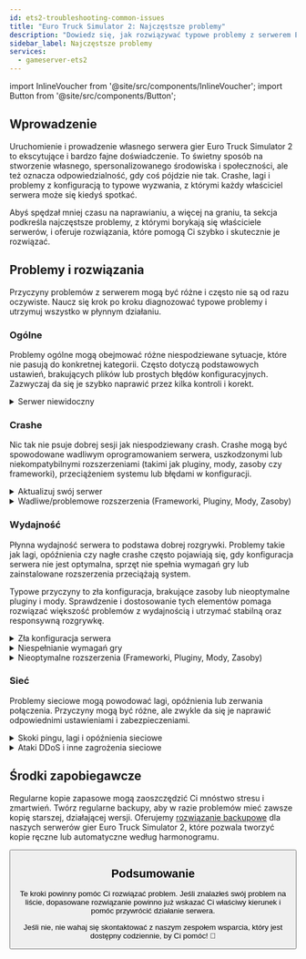 ```yaml
---
id: ets2-troubleshooting-common-issues
title: "Euro Truck Simulator 2: Najczęstsze problemy"
description: "Dowiedz się, jak rozwiązywać typowe problemy z serwerem Euro Truck Simulator 2, aby cieszyć się płynną rozgrywką i niezawodną wydajnością → Sprawdź teraz"
sidebar_label: Najczęstsze problemy
services:
  - gameserver-ets2
---
```


import InlineVoucher from '@site/src/components/InlineVoucher';
import Button from '@site/src/components/Button';

## Wprowadzenie

Uruchomienie i prowadzenie własnego serwera gier Euro Truck Simulator 2 to ekscytujące i bardzo fajne doświadczenie. To świetny sposób na stworzenie własnego, spersonalizowanego środowiska i społeczności, ale też oznacza odpowiedzialność, gdy coś pójdzie nie tak. Crashe, lagi i problemy z konfiguracją to typowe wyzwania, z którymi każdy właściciel serwera może się kiedyś spotkać.

Abyś spędzał mniej czasu na naprawianiu, a więcej na graniu, ta sekcja podkreśla najczęstsze problemy, z którymi borykają się właściciele serwerów, i oferuje rozwiązania, które pomogą Ci szybko i skutecznie je rozwiązać.


<InlineVoucher />



## Problemy i rozwiązania

Przyczyny problemów z serwerem mogą być różne i często nie są od razu oczywiste. Naucz się krok po kroku diagnozować typowe problemy i utrzymuj wszystko w płynnym działaniu.

### Ogólne
Problemy ogólne mogą obejmować różne niespodziewane sytuacje, które nie pasują do konkretnej kategorii. Często dotyczą podstawowych ustawień, brakujących plików lub prostych błędów konfiguracyjnych. Zazwyczaj da się je szybko naprawić przez kilka kontroli i korekt.

<details>
  <summary>Serwer niewidoczny</summary>

Brak widoczności serwera może wystąpić, jeśli inicjalizacja nie została poprawnie zakończona. Może to być spowodowane np. błędną konfiguracją lub uszkodzonymi plikami. Więcej informacji zwykle znajdziesz w konsoli serwera lub plikach logów. Poza tym upewnij się, że na liście serwerów nie są używane błędne filtry, które mogłyby powodować, że serwer się nie wyświetla.

</details>


### Crashe

Nic tak nie psuje dobrej sesji jak niespodziewany crash. Crashe mogą być spowodowane wadliwym oprogramowaniem serwera, uszkodzonymi lub niekompatybilnymi rozszerzeniami (takimi jak pluginy, mody, zasoby czy frameworki), przeciążeniem systemu lub błędami w konfiguracji.

<details>
  <summary>Aktualizuj swój serwer</summary>

Uruchamianie serwera gier na najnowszej wersji jest kluczowe dla stabilności, bezpieczeństwa i kompatybilności. Aktualizacje gry, zmiany w frameworkach czy modyfikacje narzędzi firm trzecich mogą powodować poważne problemy, jeśli Twój serwer działa na przestarzałej wersji.

Przestarzały serwer gier może doświadczać crashy, nieoczekiwanego zachowania lub nawet całkowicie odmówić startu.

![img](https://screensaver01.zap-hosting.com/index.php/s/JXLHyHeMJqErHLJ/preview)


</details>

<details>
  <summary>Wadliwe/problemowe rozszerzenia (Frameworki, Pluginy, Mody, Zasoby)</summary>

Crashe często powodują wadliwe lub przestarzałe rozszerzenia. Niezależnie czy to framework, plugin, mod czy zasób, problemy pojawiają się, gdy rozszerzenie nie jest kompatybilne z najnowszą wersją gry lub zawiera błędy w kodzie.

Może to prowadzić do nieoczekiwanych crashy serwera, zawieszeń lub błędów, zwłaszcza gdy kilka problematycznych rozszerzeń wchodzi ze sobą w interakcję. Jeśli podejrzewasz, że to rozszerzenie jest przyczyną, spróbuj tymczasowo je wyłączyć i sprawdź, czy serwer działa stabilnie bez niego. To prosty sposób na zidentyfikowanie problematycznego elementu.

Upewnij się, że wszystkie używane rozszerzenia są aktualne, aktywnie utrzymywane i przetestowane pod kątem kompatybilności z aktualną wersją gry, aby uniknąć crashy i przestojów.

Aby wyizolować przyczynę crashy, często pomocne jest tymczasowe wyłączenie dodatkowej zawartości. Zacznij od minimalnej konfiguracji i sprawdź, czy problem nadal występuje. Jeśli problem znika, stopniowo przywracaj rozszerzenia, mody lub zasoby pojedynczo, testując po każdym kroku. To podejście pozwala skutecznie wskazać konkretny element powodujący kłopoty. Ta metoda nie tylko efektywnie zawęża potencjalnych winowajców, ale też opiera diagnozę na faktach, a nie przypuszczeniach.

</details>

### Wydajność

Płynna wydajność serwera to podstawa dobrej rozgrywki. Problemy takie jak lagi, opóźnienia czy nagłe crashe często pojawiają się, gdy konfiguracja serwera nie jest optymalna, sprzęt nie spełnia wymagań gry lub zainstalowane rozszerzenia przeciążają system.

Typowe przyczyny to zła konfiguracja, brakujące zasoby lub nieoptymalne pluginy i mody. Sprawdzenie i dostosowanie tych elementów pomaga rozwiązać większość problemów z wydajnością i utrzymać stabilną oraz responsywną rozgrywkę.

<details>
  <summary>Zła konfiguracja serwera</summary>

Niepoprawne lub źle dobrane ustawienia serwera mogą powodować większe zużycie zasobów i skutkować problemami z wydajnością, takimi jak lagi czy przycinanie. Upewnij się, że wartości konfiguracyjne odpowiadają zalecanym ustawieniom dla Twojej gry i wielkości serwera. Przejrzyj i dostosuj je, jeśli to konieczne, aby Twój serwer działał jak najwydajniej.

Konfigurację możesz zmienić przez dostępne ustawienia w sekcji **Settings** lub bezpośrednio w plikach konfiguracyjnych w **Configs** w panelu webowym.

</details>

<details>
  <summary>Niespełnianie wymagań gry</summary>

Aby Twój serwer gier działał płynnie i niezawodnie, ważne jest dobranie konfiguracji odpowiadającej potrzebom Twojego projektu. Wymagania mogą się znacznie różnić w zależności od gry, używanych rozszerzeń takich jak mody, pluginy czy zasoby oraz przewidywanej liczby graczy.

ZAP-Hosting podaje zalecaną minimalną konfigurację podczas składania zamówienia. Propozycje te bazują na typowych scenariuszach i mają pomóc uniknąć problemów z wydajnością, takich jak lagi, crashe czy długie czasy ładowania.

![img](https://screensaver01.zap-hosting.com/index.php/s/87ADJdwNAXxXxdk/preview)

Pamiętaj, aby stosować się do tych zaleceń lub zwiększyć parametry, jeśli to konieczne, by zapewnić optymalną stabilność i najlepsze możliwe doświadczenia dla Ciebie i Twoich graczy. To minimalne wymagania.

W zależności od zakresu projektu i ilości dodatkowej zawartości, wymagane zasoby mogą być już na starcie wyższe lub rosnąć z czasem. W takich przypadkach upgrade pakietu serwera gier to prosty sposób na zapewnienie ciągłej wydajności i stabilności.

</details>

<details>
  <summary>Nieoptymalne rozszerzenia (Frameworki, Pluginy, Mody, Zasoby)</summary>

Nie wszystkie rozszerzenia są tworzone z myślą o wydajności. Niezależnie czy to framework, plugin, mod czy zasób, słaba implementacja może powodować poważne problemy z wydajnością na Twoim serwerze. Często funkcjonalność działa, ale sposób jej realizacji jest nieefektywny, zbyt skomplikowany lub generuje niepotrzebne obciążenie zasobów serwera.

Może to skutkować wysokim użyciem CPU, wyciekami pamięci, lagami czy nawet crashami, zwłaszcza gdy wiele nieoptymalnych komponentów działa razem. Zawsze upewniaj się, że rozszerzenia są aktywnie utrzymywane, dobrze udokumentowane i przetestowane pod kątem wydajności. W razie wątpliwości sprawdź opinie społeczności lub monitoruj wydajność serwera, aby zidentyfikować problematyczne elementy.

Aby wyizolować przyczynę problemów z wydajnością, często pomocne jest tymczasowe wyłączenie dodatkowej zawartości. Zacznij od minimalnej konfiguracji i sprawdź, czy problem nadal występuje. Jeśli problem znika, stopniowo przywracaj rozszerzenia, mody lub zasoby pojedynczo, testując po każdym kroku. To podejście pozwala skutecznie wskazać konkretny element powodujący kłopoty, czy to konflikt, wyciek pamięci czy nadmierne zużycie zasobów.

Ta metoda nie tylko efektywnie zawęża potencjalnych winowajców, ale też opiera diagnozę na faktach, a nie przypuszczeniach.

</details>



### Sieć
Problemy sieciowe mogą powodować lagi, opóźnienia lub zerwania połączenia. Przyczyny mogą być różne, ale zwykle da się je naprawić odpowiednimi ustawieniami i zabezpieczeniami.

<details>
  <summary>Skoki pingu, lagi i opóźnienia sieciowe</summary>

Skoki pingu, lagi i opóźnienia sieciowe zwykle wynikają z ograniczonych zasobów serwera, takich jak niewystarczająca moc CPU, pamięć RAM lub przepustowość.

Mogą też wystąpić, gdy serwer jest przeciążony dużą liczbą graczy lub zasobożernymi skryptami i pluginami. Problemy sieciowe, takie jak złe trasowanie, zewnętrzne przeciążenia lub hostowanie serwera daleko od bazy graczy, mogą dodatkowo zwiększać opóźnienia.

Dodatkowo procesy w tle, niestabilne połączenia internetowe, utrata pakietów oraz przestarzałe lub źle skonfigurowane oprogramowanie serwera mogą przyczyniać się do zauważalnych problemów z wydajnością podczas gry.

Jeśli doświadczasz lagów lub wysokiego pingu na swoim serwerze, możesz podjąć kilka prostych kroków, aby poprawić wydajność. Po pierwsze, upewnij się, że Twój serwer spełnia lub przewyższa zalecane wymagania dla Twojej gry i projektu. Wybór lokalizacji serwera blisko bazy graczy również pomaga zmniejszyć opóźnienia.

Jeśli podejrzewasz, że problemy z trasowaniem lub zewnętrzne kwestie sieciowe powodują opóźnienia, nie wahaj się skontaktować z naszym zespołem wsparcia. Pomogą Ci przeanalizować sytuację i znaleźć najlepsze rozwiązanie.


</details>

<details>
  <summary>Ataki DDoS i inne zagrożenia sieciowe</summary>

Serwery gier mogą czasem stać się celem złośliwych działań sieciowych, zwłaszcza ataków typu Distributed Denial of Service (DDoS). Ataki te zalewają serwer nadmiernym ruchem, powodując lagi, utratę połączenia lub nawet całkowite przestoje. W innych przypadkach atakujący mogą próbować wykorzystać luki w sieci lub destabilizować serwer przez powtarzające się próby połączeń lub nietypowe wzorce danych.

Choć większość tych zagrożeń jest poza kontrolą przeciętnego użytkownika, ZAP-Hosting oferuje wbudowane systemy ochrony i łagodzenia skutków, które chronią Twój serwer przed typowymi i zaawansowanymi atakami. Jeśli podejrzewasz, że Twój serwer jest celem ataku i powoduje to problemy, skontaktuj się z naszym zespołem wsparcia po pomoc i dalsze wskazówki.

</details>






## Środki zapobiegawcze

Regularne kopie zapasowe mogą zaoszczędzić Ci mnóstwo stresu i zmartwień. Twórz regularne backupy, aby w razie problemów mieć zawsze kopię starszej, działającej wersji. Oferujemy [rozwiązanie backupowe](gameserver-backups.md) dla naszych serwerów gier Euro Truck Simulator 2, które pozwala tworzyć kopie ręczne lub automatyczne według harmonogramu.



<Button label="Dostęp do ZAP-Storage" link="https://zap-hosting.com/en/customer/home/storage/" block/>






## Podsumowanie

Te kroki powinny pomóc Ci rozwiązać problem. Jeśli znalazłeś swój problem na liście, dopasowane rozwiązanie powinno już wskazać Ci właściwy kierunek i pomóc przywrócić działanie serwera.

Jeśli nie, nie wahaj się skontaktować z naszym zespołem wsparcia, który jest dostępny codziennie, by Ci pomóc! 🙂

<InlineVoucher />